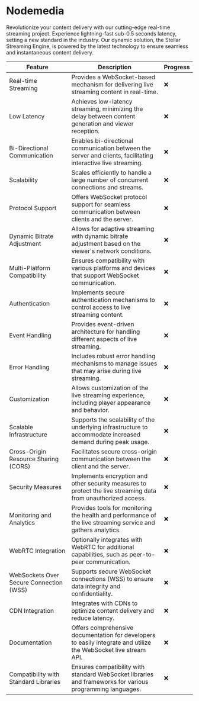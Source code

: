 # Nodemedia
Revolutionize your content delivery with our cutting-edge real-time streaming project. Experience lightning-fast sub-0.5 seconds latency, setting a new standard in the industry. Our dynamic solution, the Stellar Streaming Engine, is powered by the latest technology to ensure seamless and instantaneous content delivery.


| Feature                                       | Description                                                                                                  | Progress |
| --------------------------------------------- | ------------------------------------------------------------------------------------------------------------ | -------- |
| Real-time Streaming                           | Provides a WebSocket-based mechanism for delivering live streaming content in real-time.                     |     :x:       |
| Low Latency                                   | Achieves low-latency streaming, minimizing the delay between content generation and viewer reception.         |     :x:       |
| Bi-Directional Communication                  | Enables bi-directional communication between the server and clients, facilitating interactive live streaming. |     :x:       |
| Scalability                                   | Scales efficiently to handle a large number of concurrent connections and streams.                           |     :x:       |
| Protocol Support                              | Offers WebSocket protocol support for seamless communication between clients and the server.                   |   :x:         |
| Dynamic Bitrate Adjustment                    | Allows for adaptive streaming with dynamic bitrate adjustment based on the viewer's network conditions.        |  :x:          |
| Multi-Platform Compatibility                  | Ensures compatibility with various platforms and devices that support WebSocket communication.               |    :x:        |
| Authentication                                | Implements secure authentication mechanisms to control access to live streaming content.                       |   :x:         |
| Event Handling                                | Provides event-driven architecture for handling different aspects of live streaming.                          |    :x:        |
| Error Handling                                | Includes robust error handling mechanisms to manage issues that may arise during live streaming.              |    :x:        |
| Customization                                 | Allows customization of the live streaming experience, including player appearance and behavior.              |    :x:        |
| Scalable Infrastructure                       | Supports the scalability of the underlying infrastructure to accommodate increased demand during peak usage. |     :x:       |
| Cross-Origin Resource Sharing (CORS)          | Facilitates secure cross-origin communication between the client and the server.                               |   :x:         |
| Security Measures                             | Implements encryption and other security measures to protect the live streaming data from unauthorized access. |   :x:         |
| Monitoring and Analytics                      | Provides tools for monitoring the health and performance of the live streaming service and gathers analytics.  |   :x:         |
| WebRTC Integration                            | Optionally integrates with WebRTC for additional capabilities, such as peer-to-peer communication.             |    :x:        |
| WebSockets Over Secure Connection (WSS)       | Supports secure WebSocket connections (WSS) to ensure data integrity and confidentiality.                      |    :x:        |
| CDN Integration                               | Integrates with CDNs to optimize content delivery and reduce latency.                                          |     :x:       |
| Documentation                                 | Offers comprehensive documentation for developers to easily integrate and utilize the WebSocket live stream API.|    :x:        |
| Compatibility with Standard Libraries         | Ensures compatibility with standard WebSocket libraries and frameworks for various programming languages.       |    :x:        |

